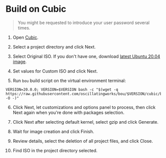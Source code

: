Build on Cubic
==============

> You might be requested to introduce your user password several times.

1. Open [Cubic](https://launchpad.net/cubic).

2. Select a project directory and click Next.

3. Select Original ISO. If you don't have one, download [latest Ubuntu 20.04 image](https://releases.ubuntu.com/20.04.1/ubuntu-20.04.1-desktop-amd64.iso).

4. Set values for Custom ISO and click Next.

5. Run `bou` build script on the virtual environment terminal:

  ```
  VERSION=20.0.0; VERSION=$VERSION bash -c "$(wget -q https://raw.githubusercontent.com/oscillatingworks/bou/$VERSION/cubic/build.sh -O -)"
  ```

6. Click Next, let customizations and options panel to process, then click Next again when you're done with packages selection.

7. Click Next after selecting default kernel, select gzip and click Generate.

8. Wait for image creation and click Finish.

9. Review details, select the deletion of all project files, and click Close.

10. Find ISO in the project directory selected.
